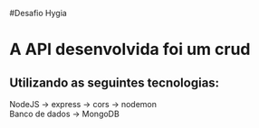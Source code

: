 #Desafio Hygia


<h1>A API desenvolvida foi um crud</h1>
<h2> Utilizando as seguintes tecnologias: </h3>
NodeJS -> express -> cors -> nodemon <br>
Banco de dados -> MongoDB <br>





